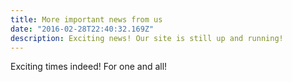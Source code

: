 ```yaml
---
title: More important news from us
date: "2016-02-28T22:40:32.169Z"
description: Exciting news! Our site is still up and running!
---
```


Exciting times indeed! For one and all!


